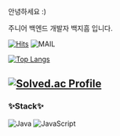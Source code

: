 

안녕하세요 :)  

주니어 백엔드 개발자 백지흠 입니다.

[![Hits](https://hits.seeyoufarm.com/api/count/incr/badge.svg?url=https%3A%2F%2Fgithub.com%2Fheum-ji%2Fhit-counter&count_bg=%2379C83D&title_bg=%23555555&icon=&icon_color=%23E7E7E7&title=hits&edge_flat=false)](https://hits.seeyoufarm.com)
![MAIL](https://img.shields.io/badge/dragon2009t@gmail.com-EA4335?&style=flat&logo=Gmail&logoColor=white)

[![Top Langs](https://github-readme-stats.vercel.app/api/top-langs/?username=heum-ji&layout=compact)](https://github.com/anuraghazra/github-readme-stats)  

[![Solved.ac Profile](http://mazassumnida.wtf/api/v2/generate_badge?boj=dragon2009t)](https://solved.ac/dragon2009t/)
---
### ✨Stack✨  
![Java](https://img.shields.io/badge/Java-007396?&style=flat&logo=OpenJDK&logoColor=white)
![JavaScript](https://img.shields.io/badge/JavaScript-F7DF1E?&style=flat&logo=JavaScript&logoColor=white)
